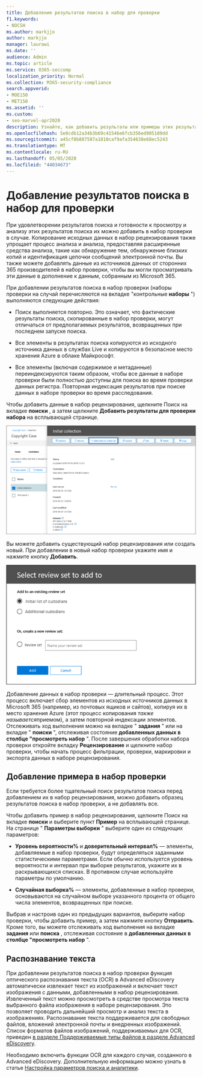 ```yaml
---
title: Добавление результатов поиска в набор для проверки
f1.keywords:
- NOCSH
ms.author: markjjo
author: markjjo
manager: laurawi
ms.date: ''
audience: Admin
ms.topic: article
ms.service: O365-seccomp
localization_priority: Normal
ms.collection: M365-security-compliance
search.appverid:
- MOE150
- MET150
ms.assetid: ''
ms.custom:
- seo-marvel-apr2020
description: Узнайте, как добавить результаты или примеры этих результатов поиска в расширенный набор проверки дел eDiscovery.
ms.openlocfilehash: 5e0cdb12a34b3b69c41546e6fcb356ed905189dd
ms.sourcegitcommit: a45cf8b887587a1810caf9afa354638e68ec5243
ms.translationtype: MT
ms.contentlocale: ru-RU
ms.lasthandoff: 05/05/2020
ms.locfileid: "44034673"
---
```

# <a name="add-search-results-to-a-review-set"></a>Добавление результатов поиска в набор для проверки

При удовлетворении результатов поиска и готовности к просмотру и анализу этих результатов поиска их можно добавить в набор проверки в случае. Копирование исходных данных в набор рецензирования также упрощает процесс анализа и анализа, предоставляя расширенные средства анализа, такие как обнаружение тем, обнаружение близких копий и идентификация цепочки сообщений электронной почты. Вы также можете добавлять данные из источников данных от сторонних 365 производителей в набор проверки, чтобы вы могли просматривать эти данные в дополнение к данным, собранным из Microsoft 365. 

При добавлении результатов поиска в набор проверки (наборы проверки на случай перечисляются на вкладке "контрольные **наборы** ") выполняются следующие действия:

- Поиск выполняется повторно. Это означает, что фактические результаты поиска, скопированные в набор проверки, могут отличаться от предполагаемых результатов, возвращенных при последнем запуске поиска.

- Все элементы в результатах поиска копируются из исходного источника данных в службах Live и копируются в безопасное место хранения Azure в облаке Майкрософт.

- Все элементы (включая содержимое и метаданные) переиндексируются таким образом, чтобы все данные в наборе проверки были полностью доступны для поиска во время проверки данных регистра. Повторная индексация результатов при поиске данных в наборе проверки во время расследования.

Чтобы добавить данные в набор рецензирования, щелкните Поиск на вкладке **поиски** , а затем щелкните **Добавить результаты для проверки набора** на всплывающей странице.

![Добавление данных в набор проверки](../media/c1b4fc00-7a15-4587-b9b0-ce594bb02e4d.png)

Вы можете добавить существующий набор рецензирования или создать новый.  При добавлении в новый набор проверки укажите имя и нажмите кнопку **Добавить**.

![Выбор набора проверок](../media/e8c6ab51-da8d-4c39-9b21-26bfdf453fb9.png)

Добавление данных в набор проверки — длительный процесс. Этот процесс включает сбор элементов из исходных источников данных в Microsoft 365 (например, из почтовых ящиков и сайтов), копируя их в место хранения Azure (этот процесс копирования *также называется*приемом), а затем повторной индексации элементов. Отслеживать ход выполнения можно на вкладке " **задания** " или на вкладке " **поиски** ", отслеживая состояние **добавленных данных в столбце "просмотреть набор** ". После завершения обработки набора проверки откройте вкладку **Рецензирование** и щелкните набор проверки, чтобы начать процесс фильтрации, проверки, маркировки и экспорта данных в наборе рецензирования.

## <a name="add-a-sample-to-a-review-set"></a>Добавление примера в набор проверки

Если требуется более тщательный поиск результатов поиска перед добавлением их в набор рецензирования, можно добавить образец результатов поиска в набор проверки, а не добавлять все.

Чтобы добавить пример в набор рецензирования, щелкните Поиск на вкладке **поиски** и выберите пункт **Пример** на всплывающей странице. На странице " **Параметры выборки** " выберите один из следующих параметров:

- **Уровень вероятности%** и **доверительный интервал%** — элементы, добавляемые в набор проверки, будут определяться заданными статистическими параметрами. Если обычно используется уровень вероятности и интервал при выборке результатов, укажите их в раскрывающихся списках. В противном случае используйте параметры по умолчанию.

- **Случайная выборка%** — элементы, добавленные в набор проверки, основываются на случайном выборе указанного процента от общего числа элементов, возвращенных при поиске.

Выбрав и настроив один из предыдущих вариантов, выберите набор проверки, чтобы добавить пример, а затем нажмите кнопку **Отправить**. Кроме того, вы можете отслеживать ход выполнения на вкладке **задания** или **поиска** , отслеживая состояние в **добавленных данных в столбце "просмотреть набор** ".

## <a name="optical-character-recognition"></a>Распознавание текста

При добавлении результатов поиска в набор проверки функция оптического распознавания текста (OCR) в Advanced eDiscovery автоматически извлекает текст из изображений и включает текст изображения с данными, добавленными в набор рецензирования. Извлеченный текст можно просмотреть в средстве просмотра текста выбранного файла изображения в наборе рецензирования. Это позволяет проводить дальнейший просмотр и анализ текста в изображениях. Распознавание текста поддерживается для свободных файлов, вложений электронной почты и внедренных изображений. Список форматов файлов изображений, поддерживаемых для OCR, приведен [в разделе Поддерживаемые типы файлов в разделе Advanced eDiscovery](supported-filetypes-ediscovery20.md#image).

Необходимо включить функции OCR для каждого случая, созданного в Advanced eDiscovery. Дополнительную информацию можно узнать в статье [Настройка параметров поиска и аналитики](configure-search-and-analytics-settings-in-advanced-ediscovery.md#optical-character-recognition-ocr).
